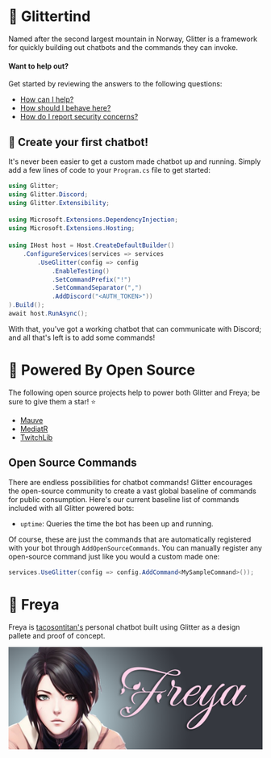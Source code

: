# 🗻 Glittertind
Named after the second largest mountain in Norway, Glitter is a framework for quickly building out chatbots and the commands they can invoke.

#### Want to help out?
Get started by reviewing the answers to the following questions:
- [How can I help?](./CONTRIBUTING.md)
- [How should I behave here?](./CODE_OF_CONDUCT.md)
- [How do I report security concerns?](./SECURITY.md)

## 🎉 Create your first chatbot!
It's never been easier to get a custom made chatbot up and running. Simply add a few lines of code to your `Program.cs` file to get started:
```csharp
using Glitter;
using Glitter.Discord;
using Glitter.Extensibility;

using Microsoft.Extensions.DependencyInjection;
using Microsoft.Extensions.Hosting;

using IHost host = Host.CreateDefaultBuilder()
    .ConfigureServices(services => services
        .UseGlitter(config => config
            .EnableTesting()
            .SetCommandPrefix("!")
            .SetCommandSeparator(",")
            .AddDiscord("<AUTH_TOKEN>"))
).Build();
await host.RunAsync();
```
With that, you've got a working chatbot that can communicate with Discord; and all that's left is to add some commands!

# 💪 Powered By Open Source
The following open source projects help to power both Glitter and Freya; be sure to give them a star! ⭐
 - [Mauve](https://github.com/tacosontitan/Mauve)
 - [MediatR](https://github.com/jbogard/MediatR)
 - [TwitchLib](https://github.com/TwitchLib/TwitchLib)

## Open Source Commands
There are endless possibilities for chatbot commands! Glitter encourages the open-source community to create a vast global baseline of commands for public consumption. Here's our current baseline list of commands included with all Glitter powered bots:

- `uptime`: Queries the time the bot has been up and running.

Of course, these are just the commands that are automatically registered with your bot through `AddOpenSourceCommands`. You can manually register any open-source command just like you would a custom made one:
```csharp
services.UseGlitter(config => config.AddCommand<MySampleCommand>());
```

# 💃 Freya
Freya is [tacosontitan's](https://github.com/tacosontitan) personal chatbot built using Glitter as a design pallete and proof of concept.

![Freya Header](/.resources/freya-header.png "Freya Header")
